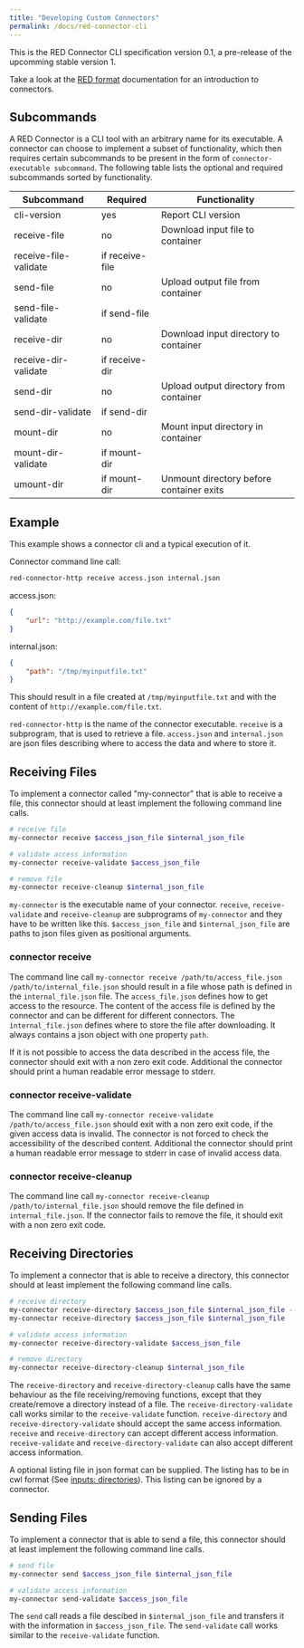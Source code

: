 ```yaml
---
title: "Developing Custom Connectors"
permalink: /docs/red-connector-cli
---
```


This is the RED Connector CLI specification version 0.1, a pre-release of the upcomming stable version 1.

Take a look at the [RED format](https://www.curious-containers.cc/docs/red-format#inputs) documentation for an introduction to connectors.


## Subcommands

A RED Connector is a CLI tool with an arbitrary name for its executable. A connector can choose to implement a subset of functionality, which then requires certain subcommands to be present in the form of `connector-executable subcommand`. The following table lists the optional and required subcommands sorted by functionality.

| Subcommand | Required | Functionality |
| --- | --- | --- |
| cli-version | yes | Report CLI version |
| receive-file | no | Download input file to container |
| receive-file-validate | if receive-file | |
| send-file | no | Upload output file from container |
| send-file-validate | if send-file | |
| receive-dir | no | Download input directory to container |
| receive-dir-validate | if receive-dir | |
| send-dir | no | Upload output directory from container |
| send-dir-validate | if send-dir | |
| mount-dir | no | Mount input directory in container |
| mount-dir-validate | if mount-dir | |
| umount-dir | if mount-dir | Unmount directory before container exits |


## Example

This example shows a connector cli and a typical execution of it.

Connector command line call:
```bash
red-connector-http receive access.json internal.json
```

access.json:
```json
{
	"url": "http://example.com/file.txt"
}
```

internal.json:
```json
{
	"path": "/tmp/myinputfile.txt"
}
```

This should result in a file created at `/tmp/myinputfile.txt` and with the content of `http://example.com/file.txt`.

`red-connector-http` is the name of the connector executable. `receive` is a subprogram, that is used to retrieve a file.
`access.json` and `internal.json` are json files describing where to access the data and where to store it.


## Receiving Files

To implement a connector called "my-connector" that is able to receive a file, this connector should at least implement the following command line calls.

```bash
# receive file
my-connector receive $access_json_file $internal_json_file

# validate access information
my-connector receive-validate $access_json_file

# remove file
my-connector receive-cleanup $internal_json_file
```

`my-connector` is the executable name of your connector. `receive`, `receive-validate` and `receive-cleanup` are subprograms of `my-connector` and they have to be written like this.
`$access_json_file` and `$internal_json_file` are paths to json files given as positional arguments.


### connector receive

The command line call `my-connector receive /path/to/access_file.json /path/to/internal_file.json` should result in a file whose path is defined in the `internal_file.json` file.
The `access_file.json` defines how to get access to the resource. The content of the access file is defined by the connector and can be different for different connectors.
The `ìnternal_file.json` defines where to store the file after downloading. It always contains a json object with one property `path`.

If it is not possible to access the data described in the access file, the connector should exit with a non zero exit code.
Additional the connector should print a human readable error message to stderr.


### connector receive-validate

The command line call `my-connector receive-validate /path/to/access_file.json` should exit with a non zero exit code, if the given access data is invalid.
The connector is not forced to check the accessibility of the described content.
Additional the connector should print a human readable error message to stderr in case of invalid access data.


### connector receive-cleanup

The command line call `my-connector receive-cleanup /path/to/internal_file.json` should remove the file defined in `internal_file.json`.
If the connector fails to remove the file, it should exit with a non zero exit code.


## Receiving Directories

To implement a connector that is able to receive a directory, this connector should at least implement the following command line calls.

```bash
# receive directory
my-connector receive-directory $access_json_file $internal_json_file --listing listing_file.json  # with listing
my-connector receive-directory $access_json_file $internal_json_file                              # without listing

# validate access information
my-connector receive-directory-validate $access_json_file

# remove directory
my-connector receive-directory-cleanup $internal_json_file
```

The `receive-directory` and `receive-directory-cleanup` calls have the same behaviour as the file receiving/removing functions, except that they create/remove a directory instead of a file.
The `receive-directory-validate` call works similar to the `receive-validate` function.
`receive-directory` and `receive-directory-validate` should accept the same access information.
`receive` and `receive-directory` can accept different access information. `receive-validate` and `receive-directory-validate` can also accept different access information.

A optional listing file in json format can be supplied. The listing has to be in cwl format (See [inputs: directories](/docs/red-format#inputs-directories)).
This listing can be ignored by a connector.


## Sending Files

To implement a connector that is able to send a file, this connector should at least implement the following command line calls.

```bash
# send file
my-connector send $access_json_file $internal_json_file

# validate access information
my-connector send-validate $access_json_file
```

The `send` call reads a file descibed in `$internal_json_file` and transfers it with the information in `$access_json_file`.
The `send-validate` call works similar to the `receive-validate` function.
